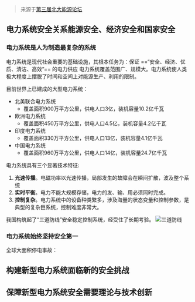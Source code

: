 > 来源于[第三届北大能源论坛](https://www.bilibili.com/video/BV1gg411t7Cf/?spm_id_from=333.788&vd_source=a69c9948d8c31b427ccd421455913cab)

## 电力系统安全关系能源安全、经济安全和国家安全
### 电力系统是人为制造最复杂的系统
电力系统是现代社会重要的基础设施，其根本任务为：保证 ==“安全、经济、优质、清洁、高效”== 的电力供应
电力系统覆盖范围广、规模大。电力系统使人类极大程度上摆脱了时间和空间上对能源生产、利用的限制。

目前世界上已建成的大型电力系统：  
- 北美联合电力系统
    - 覆盖面积900万平方公里，供电人口3亿，装机容量10.2亿千瓦  
- 欧洲电力系统  
    - 覆盖面积450万平方公里，供电人口4.5亿，装机容量4.2亿千瓦  
- 印度电力系统  
    - 覆盖面积330万平方公里，供电人口13亿，装机容量4.1亿千瓦  
- 中国电力系统  
    - 覆盖面积960万平方公里，供电人口14亿，装机容量24.7亿千瓦  

电力系统具有三个显著技术特征:  
1. **光速传播**。电磁功率以光速传播，局部发生的故障会在瞬间扩散，波及整个系统  
2. **实时平衡**。电力不能大规模存储，电力的发、输、用必须同时完成。  
3. **控制复杂**。电力系统中的设备种类繁多，涉及海量的状态变量和控制参数，是典型的复杂巨系统，控制难度非常大。  

我国构筑起了“三道防线”安全稳定控制系统，经受住了长期考验。
![三道防线](https://image-bed-1316693164.cos.ap-shanghai.myqcloud.com/%29F20BTWRLB%29QEJ%24EY%5BQ08EN.png)
 
### 电力系统始终坚持安全第一
全球大面积停电事故：

## 构建新型电力系统面临新的安全挑战
## 保障新型电力系统安全需要理论与技术创新